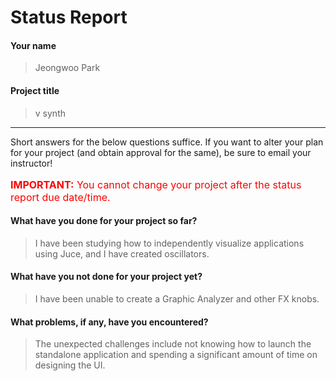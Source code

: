 # Status Report

#### Your name

> Jeongwoo Park

#### Project title

> v synth

***

Short answers for the below questions suffice. If you want to alter your plan for your project (and obtain approval for the same), be sure to email your instructor!

<p style="font-size: 16px; color:red;"><b>IMPORTANT:</b> You cannot change your project after the status report due date/time.</p>

#### What have you done for your project so far?

> I have been studying how to independently visualize applications using Juce, and I have created oscillators.

#### What have you not done for your project yet?

> I have been unable to create a Graphic Analyzer and other FX knobs.

#### What problems, if any, have you encountered?

> The unexpected challenges include not knowing how to launch the standalone application and spending a significant amount of time on designing the UI.